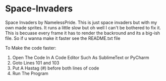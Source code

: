 # Space-Invaders
Space Invaders by NamelessPride. This is just space invaders but with my own made sprites. It runs a little slow but oh well I can't be bothered to fix it. This is becuase every frame it has to render the backround and its a big-ish file. So if u wanna make it faster see the README.txt file

To Make the code faster:
1. Open The Code In A Code Editor Such As SublimeText or PyCharm
2. Goto Lines 101 and 103
3. Put A Hastag (#) before both lines of code
4. Run The Program


